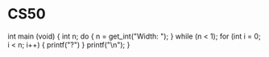 # CS50
int main (void)
{
int n;
do
{
n = get_int("Width: ");
}
while (n < 1);
for (int i = 0; i < n; i++)
{
printf("?")
}
printf("\n");
}
